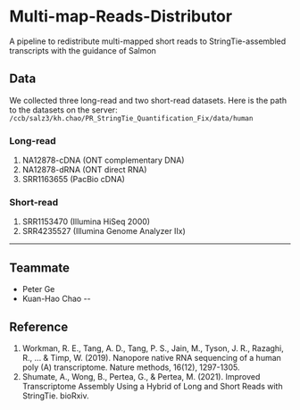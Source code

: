 # Multi-map-Reads-Distributor
A pipeline to redistribute multi-mapped short reads to StringTie-assembled transcripts with the guidance of Salmon

## Data

We collected three long-read and two short-read datasets. Here is the path to the datasets on the server: `/ccb/salz3/kh.chao/PR_StringTie_Quantification_Fix/data/human`

### Long-read
1. NA12878-cDNA (ONT complementary DNA)
2. NA12878-dRNA (ONT direct RNA)
3. SRR1163655 (PacBio cDNA)

### Short-read
1. SRR1153470 (Illumina HiSeq 2000)
2. SRR4235527 (Illumina Genome Analyzer IIx)
---

## Teammate
* Peter Ge
* Kuan-Hao Chao
--

## Reference
1. Workman, R. E., Tang, A. D., Tang, P. S., Jain, M., Tyson, J. R., Razaghi, R., ... & Timp, W. (2019). Nanopore native RNA sequencing of a human poly (A) transcriptome. Nature methods, 16(12), 1297-1305.
2. Shumate, A., Wong, B., Pertea, G., & Pertea, M. (2021). Improved Transcriptome Assembly Using a Hybrid of Long and Short Reads with StringTie. bioRxiv.
